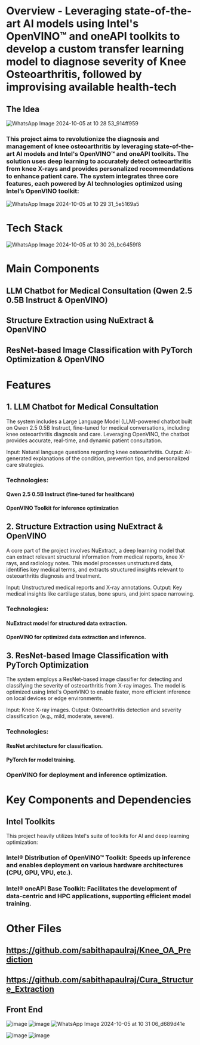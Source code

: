 # Overview - Leveraging state-of-the-art AI models using Intel's OpenVINO™ and oneAPI toolkits to develop a custom transfer learning model to diagnose severity of Knee Osteoarthritis, followed by improvising available health-tech
## The Idea
![WhatsApp Image 2024-10-05 at 10 28 53_914ff959](https://github.com/user-attachments/assets/dca45394-054f-4621-ba14-9b2d4c4847b6)

### This project aims to revolutionize the diagnosis and management of knee osteoarthritis by leveraging state-of-the-art AI models and Intel's OpenVINO™ and oneAPI toolkits. The solution uses deep learning to accurately detect osteoarthritis from knee X-rays and provides personalized recommendations to enhance patient care. The system integrates three core features, each powered by AI technologies optimized using Intel’s OpenVINO toolkit:
![WhatsApp Image 2024-10-05 at 10 29 31_5e5169a5](https://github.com/user-attachments/assets/85d22461-720d-4320-beaf-e78128cd658d)
# Tech Stack
![WhatsApp Image 2024-10-05 at 10 30 26_bc6459f8](https://github.com/user-attachments/assets/0dfda760-00df-4b0b-8c0d-a31ba07407ad)

# Main Components
## LLM Chatbot for Medical Consultation (Qwen 2.5 0.5B Instruct & OpenVINO)
## Structure Extraction using NuExtract & OpenVINO
## ResNet-based Image Classification with PyTorch Optimization & OpenVINO
# Features
## 1. LLM Chatbot for Medical Consultation
The system includes a Large Language Model (LLM)-powered chatbot built on Qwen 2.5 0.5B Instruct, fine-tuned for medical conversations, including knee osteoarthritis diagnosis and care. Leveraging OpenVINO, the chatbot provides accurate, real-time, and dynamic patient consultation.

Input: Natural language questions regarding knee osteoarthritis.
Output: AI-generated explanations of the condition, prevention tips, and personalized care strategies.
### Technologies:

#### Qwen 2.5 0.5B Instruct (fine-tuned for healthcare)
#### OpenVINO Toolkit for inference optimization
## 2. Structure Extraction using NuExtract & OpenVINO
A core part of the project involves NuExtract, a deep learning model that can extract relevant structural information from medical reports, knee X-rays, and radiology notes. This model processes unstructured data, identifies key medical terms, and extracts structured insights relevant to osteoarthritis diagnosis and treatment.

Input: Unstructured medical reports and X-ray annotations.
Output: Key medical insights like cartilage status, bone spurs, and joint space narrowing.
### Technologies:

#### NuExtract model for structured data extraction.
#### OpenVINO for optimized data extraction and inference.
## 3. ResNet-based Image Classification with PyTorch Optimization
The system employs a ResNet-based image classifier for detecting and classifying the severity of osteoarthritis from X-ray images. The model is optimized using Intel's OpenVINO to enable faster, more efficient inference on local devices or edge environments.

Input: Knee X-ray images.
Output: Osteoarthritis detection and severity classification (e.g., mild, moderate, severe).
### Technologies:

#### ResNet architecture for classification.
#### PyTorch for model training.
### OpenVINO for deployment and inference optimization.

# Key Components and Dependencies
## Intel Toolkits
This project heavily utilizes Intel's suite of toolkits for AI and deep learning optimization:


### Intel® Distribution of OpenVINO™ Toolkit: Speeds up inference and enables deployment on various hardware architectures (CPU, GPU, VPU, etc.).
### Intel® oneAPI Base Toolkit: Facilitates the development of data-centric and HPC applications, supporting efficient model training.

# Other Files
## https://github.com/sabithapaulraj/Knee_OA_Prediction
## https://github.com/sabithapaulraj/Cura_Structure_Extraction

## Front End
![image](https://github.com/user-attachments/assets/87d99e76-9e3b-404c-a898-d3ae7101722e)
![image](https://github.com/user-attachments/assets/d7beb37a-39e7-4a35-b756-3a48fe732c88)
![WhatsApp Image 2024-10-05 at 10 31 06_d689d41e](https://github.com/user-attachments/assets/cbff450d-3f09-411a-bf7d-41380a078205)

![image](https://github.com/user-attachments/assets/7aabb563-cafe-40c6-8091-936b917e809d)
![image](https://github.com/user-attachments/assets/4e5a1396-774d-4a4c-9d41-852d36eabd1f)



